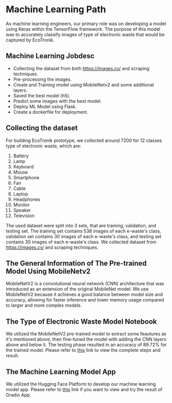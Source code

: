 # Machine Learning Path
As machine learning engineers, our primary role was on developing a model using Keras within the TensorFlow framework. The purpose of this model was to accurately classify images of type of electronic waste that would be captured by EcoTronik.

## Machine Learning Jobdesc
* Collecting the dataset from both https://images.cv/ and scraping techniques.
* Pre-processing the images.
* Create and Training model using MobileNetv2 and some additional layers.
* Saved the best model (h5).
* Predict some images with the best model.
* Deploy ML Model using Flask.
* Create a dockerfile for deployment.

## Collecting the dataset
For building EcoTronik prototype, we collected around 7200 for 12 classes type of electronic waste, which are:
1. Battery
2. Lamp
3. Keyboard
4. Mouse
5. Smartphone
6. Fan
7. Cable
8. Laptop
9. Headphones
10. Monitor
11. Speaker
12. Television

The used dataset were split into 3 sets, that are training, validation, and testing set. The training set contains 538 images of each e-waste's class, validation set contains 30 images of each e-waste's class, and testing set contains 30 images of each e-waste's class. We collected dataset from https://images.cv/ and scraping techniques.

## The General Information of The Pre-trained Model Using MobileNetv2
MobileNetV2 is a convolutional neural network (CNN) architecture that was introduced as an extension of the original MobileNet model. We use MobileNetV2 because it achieves a good balance between model size and accuracy, allowing for faster inference and lower memory usage compared to larger and more complex models. 

## The Type of Electronic Waste Model Notebook
We utilized the MobileNetV2 pre-trained model to extract some feautures as it's mentioned above, then fine-tuned the model with adding the CNN layers above and below it. The testing phase resulted in an accuracy of 89.72% for the trained model. Please refer to <a href="https://github.com/Fatrald/EcoTronik/blob/main/machine_learning/EcoTronik_final.ipynb">this</a> link to view the complete steps and result.

## The Machine Learning Model App
We utilized the Hugging Face Platform to develop our machine learning model app. Please refer to <a href="https://huggingface.co/spaces/baghas26/ecotronik">this</a> link if you want to view and try the result of Gradio App.
